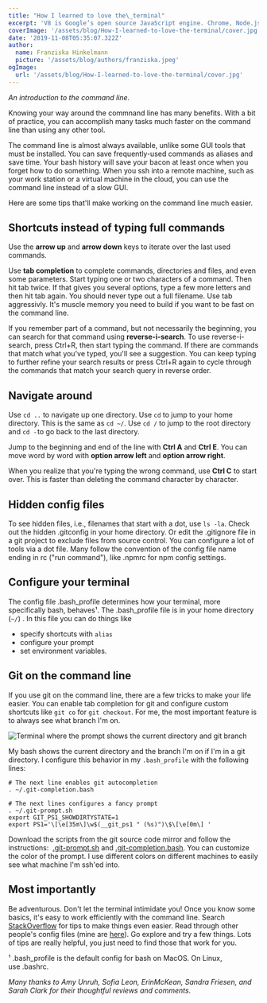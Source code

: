 ```yaml
---
title: "How I learned to love the\_terminal"
excerpt: 'V8 is Google’s open source JavaScript engine. Chrome, Node.js, and many other applications use V8. This article explains V8’s bytecode format — which is actually easy to read once you understand some basic concepts.'
coverImage: '/assets/blog/How-I-learned-to-love-the-terminal/cover.jpg'
date: '2019-11-08T05:35:07.322Z'
author:
  name: Franziska Hinkelmann
  picture: '/assets/blog/authors/franziska.jpeg'
ogImage:
  url: '/assets/blog/How-I-learned-to-love-the-terminal/cover.jpg'
---
```



*An introduction to the command line.*

Knowing your way around the commnand line has many benefits. With a bit of practice, you can accomplish many tasks much faster on the command line than using any other tool.

The command line is almost always available, unlike some GUI tools that must be installed. You can save frequently-used commands as aliases and save time. Your bash history will save your bacon at least once when you forget how to do something. When you ssh into a remote machine, such as your work station or a virtual machine in the cloud, you can use the command line instead of a slow GUI.

Here are some tips that'll make working on the command line much easier.

## Shortcuts instead of typing full commands

Use the **arrow up** and **arrow down** keys to iterate over the last used commands. 

Use **tab completion** to complete commands, directories and files, and even some parameters. Start typing one or two characters of a command. Then hit tab twice. If that gives you several options, type a few more letters and then hit tab again. You should never type out a full filename. Use tab aggressivly. It's muscle memory you need to build if you want to be fast on the command line.

If you remember part of a command, but not necessarily the beginning, you can search for that command using **reverse-i-search**. To use reverse-i-search, press Ctrl+R, then start typing the command. If there are commands that match what you've typed, you'll see a suggestion. You can keep typing to further refine your search results or press Ctrl+R again to cycle through the commands that match your search query in reverse order. 

## Navigate around

Use `cd ..` to navigate up one directory. Use `cd` to jump to your home directory. This is the same as `cd ~/`. Use `cd /` to jump to the root directory and `cd -` to go back to the last directory. 

Jump to the beginning and end of the line with **Ctrl A** and **Ctrl E**. You can move word by word with **option arrow left** and **option arrow right**.

When you realize that you're typing the wrong command, use **Ctrl C** to start over. This is faster than deleting the command character by character.  

## Hidden config files

To see hidden files, i.e., filenames that start with a dot, use `ls -la`. Check out the hidden .gitconfig in your home directory. Or edit the .gitignore file in a git project to exclude files from source control. You can configure a lot of tools via a dot file. Many follow the convention of the config file name ending in rc ("run command"), like .npmrc for npm config settings. 

## Configure your terminal

The config file .bash_profile determines how your terminal, more specifically bash, behaves¹. The .bash_profile file is in your home directory (`~/`) . In this file you can do things like

* specify shortcuts with `alias`
* configure your prompt
* set environment variables.

## Git on the command line

If you use git on the command line, there are a few tricks to make your life easier. You can enable tab completion for git and configure custom shortcuts like `git co` for `git checkout`. For me, the most important feature is to always see what branch I'm on. 

![Terminal where the prompt shows the current directory and git branch](https://thepracticaldev.s3.amazonaws.com/i/4g00gmm30d4xlb5laa8s.png)

My bash shows the current directory and the branch I'm on if I'm in a git directory. I configure this behavior in my `.bash_profile` with the following lines:

```
# The next line enables git autocompletion
. ~/.git-completion.bash

# The next lines configures a fancy prompt
. ~/.git-prompt.sh
export GIT_PS1_SHOWDIRTYSTATE=1
export PS1='\[\e[35m\]\w$(__git_ps1 " (%s)")\$\[\e[0m\] '
```

Download the scripts from the git source code mirror and follow the instructions:  [.git-prompt.sh](https://github.com/git/git/blob/master/contrib/completion/git-prompt.sh) and [.git-completion.bash](https://github.com/git/git/blob/master/contrib/completion/git-completion.bash). You can customize the color of the prompt. I use different colors on different machines to easily see what machine I'm ssh'ed into.

## Most importantly 

Be adventurous. Don't let the terminal intimidate you! Once you know some basics, it's easy to work efficiently with the command line. Search [StackOverflow](https://stackoverflow.com/questions/tagged/command-line) for tips to make things even easier. Read through other people's config files (mine are [here](https://github.com/fhinkel/configs)). Go explore and try a few things. Lots of tips are really helpful, you just need to find those that work for you.


¹ .bash_profile is the default config for bash on MacOS. On Linux, use .bashrc.

*Many thanks to Amy Unruh, Sofia Leon, ErinMcKean, Sandra Friesen, and Sarah Clark for their thoughtful reviews and comments.*